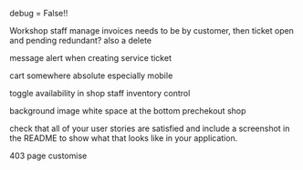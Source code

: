 debug = False!!

Workshop staff manage invoices needs to be by customer, then ticket
open and pending redundant?
also a delete 

message alert when creating service ticket

cart somewhere absolute especially mobile

toggle availability in shop staff inventory control

background image white space at the bottom prechekout shop


check that all of your user stories are satisfied and include a screenshot in the README to show what that looks like in your application.


403 page customise


